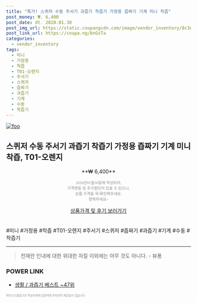 ```yaml
--- 
title: "특가! 스퀴저 수동 주서기 과즙기 착즙기 가정용 즙짜기 기계 미니 착즙" 
post_money: ₩. 6,400 
post_date: dt. 2020.01.30 
post_img_url: https://static.coupangcdn.com/image/vendor_inventory/8c3e/12a825023b08deb4427149845f3cec62cffa60746c29eab2c37d4a1f6539.jpg 
post_link_url: https://coupa.ng/bnGsTa 
categories: 
  - vendor_inventory 
tags: 
  - 미니 
  - 가정용 
  - 착즙 
  - T01-오렌지 
  - 주서기 
  - 스퀴저 
  - 즙짜기 
  - 과즙기 
  - 기계 
  - 수동 
  - 착즙기 
--- 
```

[![foo](https://static.coupangcdn.com/image/vendor_inventory/8c3e/12a825023b08deb4427149845f3cec62cffa60746c29eab2c37d4a1f6539.jpg)](https://coupa.ng/bnGsTa) 

## 스퀴저 수동 주서기 과즙기 착즙기 가정용 즙짜기 기계 미니 착즙, T01-오렌지 
<p style="text-align: center;">**₩ 6,400**</p> 
<p style="text-align: center;"><span style="color: #898c8f; font-family: Georgia,Times,serif; font-size: 0.75em;">2020년01월30일에 작성되어, <br>가격변동 및 추가할인이 있을 수 있으니,<br> 상품 가격을 꼭!확인해주세요.<br>행복하세요~</span> 
</p>	 
<div markdown="0" style="text-align: center;"><a href="https://coupa.ng/bnGsTa" class="btn btn--success">상품가격 및 후기 보러가기</a></div> 
<br><br> 
  #미니 #가정용 #착즙 #T01-오렌지 #주서기 #스퀴저 #즙짜기 #과즙기 #기계 #수동 #착즙기 
<hr> 

> 천재란 인내에 대한 위대한 자질 이외에는 아무 것도 아니다. - 뷰퐁 


### POWER LINK

* <a href="https://blog.naver.com/santokki14/221790647103" target="_blank">생활 / 과즙기 베스트 ~47위</a>

<span style="color: #898c8f; font-family: Georgia,Times,serif; font-size: 0.55em;">파트너스활동으로 작성자에게 일정액의 커미션이 제공될수 있습니다.</span> 

